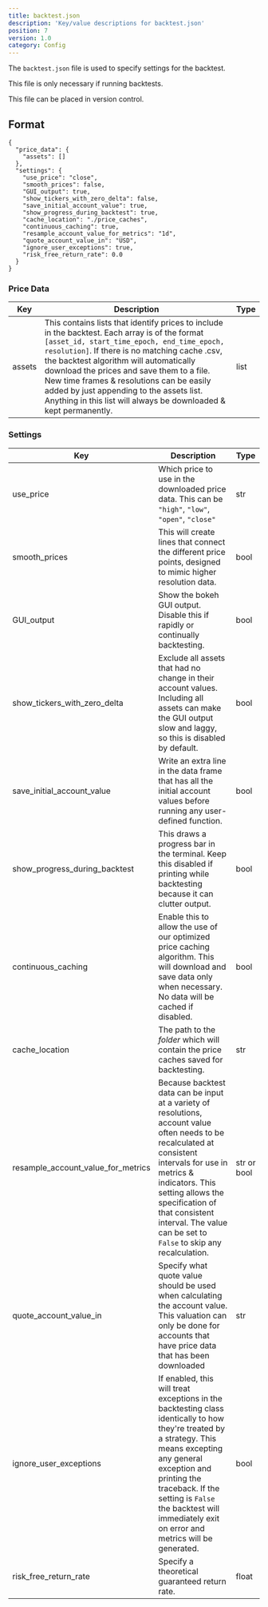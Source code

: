 ```yaml
---
title: backtest.json
description: 'Key/value descriptions for backtest.json'
position: 7
version: 1.0
category: Config
---
```


The `backtest.json` file is used to specify settings for the backtest. 

This file is only necessary if running backtests.

This file can be placed in version control.

## Format

```json[backtest.json]
{
  "price_data": {
    "assets": []
  },
  "settings": {
    "use_price": "close",
    "smooth_prices": false,
    "GUI_output": true,
    "show_tickers_with_zero_delta": false,
    "save_initial_account_value": true,
    "show_progress_during_backtest": true,
    "cache_location": "./price_caches",
    "continuous_caching": true,
    "resample_account_value_for_metrics": "1d",
    "quote_account_value_in": "USD",
    "ignore_user_exceptions": true,
    "risk_free_return_rate": 0.0
  }
}
```

### Price Data

| Key    | Description                                                  | Type |
| ------ | ------------------------------------------------------------ | ---- |
| assets | This contains lists that identify prices to include in the backtest. Each array is of the format `[asset_id, start_time_epoch, end_time_epoch, resolution]`. If there is no matching cache .csv, the backtest algorithm will automatically download the prices and save them to a file. New time frames & resolutions can be easily added by just appending to the assets list. Anything in this list will always be downloaded & kept permanently. | list |

### Settings

| Key                                | Description                                                  | Type        |
| ---------------------------------- | ------------------------------------------------------------ | ----------- |
| use_price                          | Which price to use in the downloaded price data. This can be `"high"`, `"low"`, `"open"`, `"close"` | str         |
| smooth_prices                      | This will create lines that connect the different price points, designed to mimic higher resolution data. | bool        |
| GUI_output                         | Show the bokeh GUI output. Disable this if rapidly or continually backtesting. | bool        |
| show_tickers_with_zero_delta       | Exclude all assets that had no change in their account values. Including all assets can make the GUI output slow and laggy, so this is disabled by default. | bool        |
| save_initial_account_value         | Write an extra line in the data frame that has all the initial account values before running any user-defined function. | bool        |
| show_progress_during_backtest      | This draws a progress bar in the terminal. Keep this disabled if printing while backtesting because it can clutter output. | bool        |
| continuous_caching                 | Enable this to allow the use of our optimized price caching algorithm. This will download and save data only when necessary. No data will be cached if disabled. | bool        |
| cache_location                     | The path to the *folder* which will contain the price caches saved for backtesting. | str         |
| resample_account_value_for_metrics | Because backtest data can be input at a variety of resolutions, account value often needs to be recalculated at consistent intervals for use in metrics & indicators. This setting allows the specification of that consistent interval. The value can be set to `False` to skip any recalculation. | str or bool |
| quote_account_value_in             | Specify what quote value should be used when calculating the account value. This valuation can only be done for accounts that have price data that has been downloaded | str         |
| ignore_user_exceptions             | If enabled, this will treat exceptions in the backtesting class identically to how they're treated by a strategy. This means excepting any general exception and printing the traceback. If the setting is `False` the backtest will immediately exit on error and metrics will be generated. | bool        |
| risk_free_return_rate              | Specify a theoretical guaranteed return rate.                | float       |

